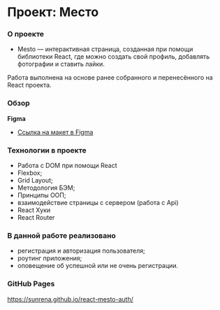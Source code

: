 # Проект: Место

### О проекте
* Mesto — интерактивная страница, созданная при помощи библиотеки React, где можно создать свой профиль, добавлять фотографии и ставить лайки.

Работа выполнена на основе ранее собранного и перенесённого на React проекта.

### Обзор

**Figma**
* [Ссылка на макет в Figma](https://www.figma.com/file/5H3gsn5lIGPwzBPby9jAOo/Sprint-14-RU?node-id=0%3A1)

### Технологии в проекте
* Работа с DOM при помощи React
* Flexbox;
* Grid Layout;
* Методология БЭМ;
* Принципы ООП;
* взаимодействие страницы с сервером (работа с Api)
* React Хуки
* React Router

### В данной работе реализовано
* регистрация и авторизация пользователя;
* роутинг приложения;
* оповещение об успешной или не очень регистрации.

### GitHub Pages
 https://sunrena.github.io/react-mesto-auth/
